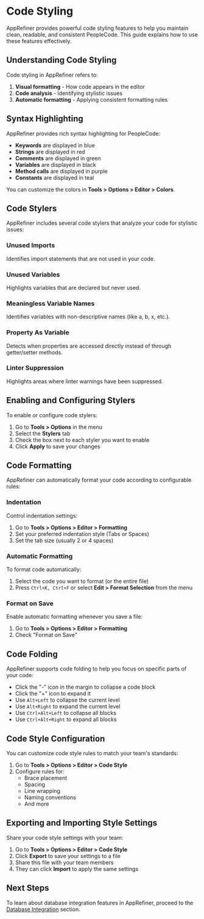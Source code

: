 # Code Styling

AppRefiner provides powerful code styling features to help you maintain clean, readable, and consistent PeopleCode. This guide explains how to use these features effectively.

## Understanding Code Styling

Code styling in AppRefiner refers to:

1. **Visual formatting** - How code appears in the editor
2. **Code analysis** - Identifying stylistic issues
3. **Automatic formatting** - Applying consistent formatting rules

## Syntax Highlighting

AppRefiner provides rich syntax highlighting for PeopleCode:

- **Keywords** are displayed in blue
- **Strings** are displayed in red
- **Comments** are displayed in green
- **Variables** are displayed in black
- **Method calls** are displayed in purple
- **Constants** are displayed in teal

You can customize the colors in **Tools > Options > Editor > Colors**.

## Code Stylers

AppRefiner includes several code stylers that analyze your code for stylistic issues:

### Unused Imports

Identifies import statements that are not used in your code.

### Unused Variables

Highlights variables that are declared but never used.

### Meaningless Variable Names

Identifies variables with non-descriptive names (like a, b, x, etc.).

### Property As Variable

Detects when properties are accessed directly instead of through getter/setter methods.

### Linter Suppression

Highlights areas where linter warnings have been suppressed.

## Enabling and Configuring Stylers

To enable or configure code stylers:

1. Go to **Tools > Options** in the menu
2. Select the **Stylers** tab
3. Check the box next to each styler you want to enable
4. Click **Apply** to save your changes

## Code Formatting

AppRefiner can automatically format your code according to configurable rules:

### Indentation

Control indentation settings:

1. Go to **Tools > Options > Editor > Formatting**
2. Set your preferred indentation style (Tabs or Spaces)
3. Set the tab size (usually 2 or 4 spaces)

### Automatic Formatting

To format code automatically:

1. Select the code you want to format (or the entire file)
2. Press `Ctrl+K, Ctrl+F` or select **Edit > Format Selection** from the menu

### Format on Save

Enable automatic formatting whenever you save a file:

1. Go to **Tools > Options > Editor > Formatting**
2. Check "Format on Save"

## Code Folding

AppRefiner supports code folding to help you focus on specific parts of your code:

- Click the "-" icon in the margin to collapse a code block
- Click the "+" icon to expand it
- Use `Alt+Left` to collapse the current level
- Use `Alt+Right` to expand the current level
- Use `Ctrl+Alt+Left` to collapse all blocks
- Use `Ctrl+Alt+Right` to expand all blocks

## Code Style Configuration

You can customize code style rules to match your team's standards:

1. Go to **Tools > Options > Editor > Code Style**
2. Configure rules for:
   - Brace placement
   - Spacing
   - Line wrapping
   - Naming conventions
   - And more

## Exporting and Importing Style Settings

Share your code style settings with your team:

1. Go to **Tools > Options > Editor > Code Style**
2. Click **Export** to save your settings to a file
3. Share this file with your team members
4. They can click **Import** to apply the same settings

## Next Steps

To learn about database integration features in AppRefiner, proceed to the [Database Integration](database-integration.md) section.
